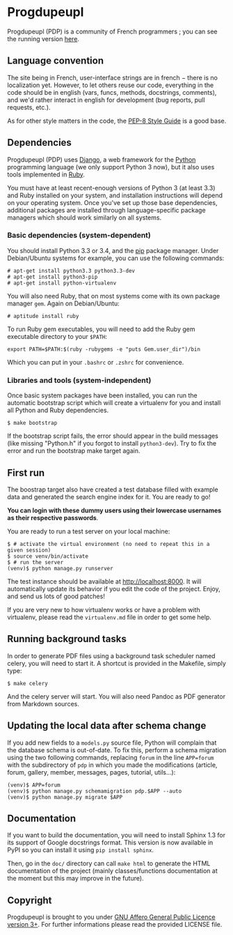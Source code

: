 # Progdupeupl

Progdupeupl (PDP) is a community of French programmers ; you can see the
running version [here](http://pdp.microjoe.org/).

## Language convention

The site being in French, user-interface strings are in french − there is no
localization yet. However, to let others reuse our code, everything in the code
should be in english (vars, funcs, methods, docstrings, comments), and we'd
rather interact in english for development (bug reports, pull requests, etc.).

As for other style matters in the code, the [PEP-8 Style
Guide](http://www.python.org/dev/peps/pep-0008/) is a good base.

## Dependencies

Progdupeupl (PDP) uses [Django](https://www.djangoproject.com/), a web
framework for the [Python](http://python.org/) programming language (we only
support Python 3 now), but it also uses tools implemented in
[Ruby](https://www.ruby-lang.org/en/).

You must have at least recent-enough versions of Python 3 (at least 3.3) and
Ruby installed on your system, and installation instructions will depend on
your operating system. Once you've set up those base dependencies, additional
packages are installed through language-specific package managers which should
work similarly on all systems.

### Basic dependencies (system-dependent)

You should install Python 3.3 or 3.4, and the
[pip](http://www.pip-installer.org/en/latest/) package manager. Under
Debian/Ubuntu systems for example, you can use the following commands:

    # apt-get install python3.3 python3.3-dev
    # apt-get install python3-pip
    # apt-get install python-virtualenv

You will also need Ruby, that on most systems come with its own package manager
`gem`. Again on Debian/Ubuntu:

    # aptitude install ruby

To run Ruby gem executables, you will need to add the Ruby gem
executable directory to your `$PATH`:

    export PATH=$PATH:$(ruby -rubygems -e "puts Gem.user_dir")/bin

Which you can put in your `.bashrc` or `.zshrc` for convenience.

### Libraries and tools (system-independent)

Once basic system packages have been installed, you can run the automatic
bootstrap script which will create a virtualenv for you and install all Python
and Ruby dependencies.

    $ make bootstrap

If the bootstrap script fails, the error should appear in the build messages
(like missing "Python.h" if you forgot to install `python3-dev`). Try to fix
the error and run the bootstrap make target again.

## First run

The boostrap target also have created a test database filled with example data
and generated the search engine index for it. You are ready to go!

**You can login with these dummy users using their lowercase usernames as their
respective passwords**.

You are ready to run a test server on your local machine:

    $ # activate the virtual environment (no need to repeat this in a given session)
    $ source venv/bin/activate
    $ # run the server
    (venv)$ python manage.py runserver

The test instance should be available at
[http://localhost:8000](http://localhost:8000). It will automatically update its
behavior if you edit the code of the project. Enjoy, and send us lots of good
patches!

If you are very new to how virtualenv works or have a problem with virtualenv,
please read the `virtualenv.md` file in order to get some help.

## Running background tasks

In order to generate PDF files using a background task scheduler named celery,
you will need to start it. A shortcut is provided in the Makefile, simply
type:

    $ make celery

And the celery server will start. You will also need Pandoc as PDF generator
from Markdown sources.

## Updating the local data after schema change

If you add new fields to a `models.py` source file, Python will complain that
the database schema is out-of-date. To fix this, perform a schema migration
using the two following commands, replacing `forum` in the line `APP=forum`
with the subdirectory of `pdp` in which you made the modifications (article,
forum, gallery, member, messages, pages, tutorial, utils…):

    (venv)$ APP=forum
    (venv)$ python manage.py schemamigration pdp.$APP --auto
    (venv)$ python manage.py migrate $APP

## Documentation

If you want to build the documentation, you will need to install Sphinx 1.3 for
its support of Google docstrings format. This version is now available in PyPI
so you can install it using `pip install sphinx`.

Then, go in the `doc/` directory can call `make html` to generate the HTML
documentation of the project (mainly classes/functions documentation at the
moment but this may improve in the future).

## Copyright

Progdupeupl is brought to you under [GNU Affero General Public Licence version
3+](http://www.gnu.org/licenses/agpl-3.0.html). For further informations please
read the provided LICENSE file.
